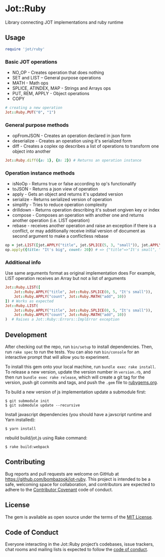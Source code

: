 # Jot::Ruby

Library connecting JOT implementations and ruby runtime

## Usage

```ruby
require 'jot/ruby'
```

### Basic JOT operations
- NO_OP - Creates operation that does nothing
- SET and LIST – General purpose operations
- MATH - Math ops
- SPLICE, ATINDEX, MAP - Strings and Arrays ops
- PUT, REM, APPLY - Object operations
- COPY

```ruby
# creating a new operation
Jot::Ruby.PUT("0", "1")
```

### General purpose methods
- opFromJSON - Creates an operation declared in json form
- deserialize - Creates an operation using it's serialized form
- diff - Creates a coplex op describes a list of operations to transform one object into another
```ruby
Jot::Ruby.diff({a: 1}, {b: 2}) # Returns an operation instance
```

### Operation instance methods
- isNoOp - Returns true or false according to op's functionalify
- toJSON - Returns a json view of operation
- apply - Gets an object and returns it's updated version
- serialize - Returns serialized version of operation
- simplify - Tries to reduce operation complexity
- drilldown - Returns operation describing it's subset ongiven key or index
- compose - Composes an operation with another one and returns another operation (i.e. LIST operation)
- rebase - receives another operation and raise an exception if there is a conflict, or may additionally receive initial version of document as second argument to make a conflictless rebase

```ruby
op = jot.LIST([jot.APPLY("title", jot.SPLICE(5, 3, "small")), jot.APPLY("count", jot.MATH('add', -10))])
op.apply({title: "It's big", count: 20}) # => {"title"=>"It's small", "count"=>10}
```

### Additional info
Use same arguments format as original implementation does
For example, LIST operation receives an Array but not a list of arguments
```ruby
Jot::Ruby.LIST([
    Jot::Ruby.APPLY("title", Jot::Ruby.SPLICE(0, 5, "It's small")),
    Jot::Ruby.APPLY("count", Jot::Ruby.MATH("add", 10))
]) # Works as expected
Jot::Ruby.LIST(
    Jot::Ruby.APPLY("title", Jot::Ruby.SPLICE(0, 5, "It's small")),
    Jot::Ruby.APPLY("count", Jot::Ruby.MATH("add", 10))
)  # Raises a Jot::Ruby::Errors::ImplError exception
```

## Development

After checking out the repo, run `bin/setup` to install dependencies. Then, run `rake spec` to run the tests. You can also run `bin/console` for an interactive prompt that will allow you to experiment.

To install this gem onto your local machine, run `bundle exec rake install`. To release a new version, update the version number in `version.rb`, and then run `bundle exec rake release`, which will create a git tag for the version, push git commits and tags, and push the `.gem` file to [rubygems.org](https://rubygems.org).

To build a new version of js implementation update a submodule first:

    $ git submodule init
    $ git submodule update --recursive

Install javascript dependencies (you should have a javscript runtime and Yarn installed):

    $ yarn install

rebuild build/jot.js using Rake command:

    $ rake build:webpack

## Contributing

Bug reports and pull requests are welcome on GitHub at https://github.com/bombazook/jot-ruby. This project is intended to be a safe, welcoming space for collaboration, and contributors are expected to adhere to the [Contributor Covenant](http://contributor-covenant.org) code of conduct.

## License

The gem is available as open source under the terms of the [MIT License](https://opensource.org/licenses/MIT).

## Code of Conduct

Everyone interacting in the Jot::Ruby project’s codebases, issue trackers, chat rooms and mailing lists is expected to follow the [code of conduct](https://github.com/bombazook/jot-ruby/blob/master/CODE_OF_CONDUCT.md).
